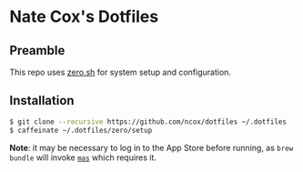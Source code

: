 # Nate Cox's Dotfiles

## Preamble
This repo uses [zero.sh](https://github.com/zero-sh/zero.sh) for system setup and
configuration.

## Installation

```sh
$ git clone --recursive https://github.com/ncox/dotfiles ~/.dotfiles
$ caffeinate ~/.dotfiles/zero/setup
```

**Note**: it may be necessary to log in to the App Store before running, as
`brew bundle` will invoke [`mas`](https://github.com/mas-cli/mas) which requires
it.
